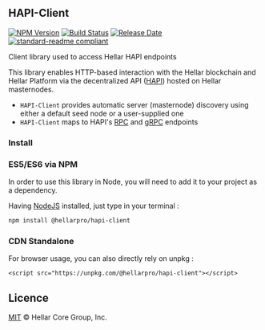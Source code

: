## HAPI-Client

[![NPM Version](https://img.shields.io/npm/v/@hellarpro/hapi-client)](https://www.npmjs.com/package/@hellarpro/hapi-client)
[![Build Status](https://github.com/hellarpro/js-hapi-client/actions/workflows/test_and_release.yml/badge.svg)](https://github.com/hellarpro/js-hapi-client/actions/workflows/test_and_release.yml)
[![Release Date](https://img.shields.io/github/release-date/hellarpro/hapi-client)](https://github.com/hellarpro/hapi-client/releases/latest)
[![standard-readme compliant](https://img.shields.io/badge/readme%20style-standard-brightgreen)](https://github.com/RichardLitt/standard-readme)

Client library used to access Hellar HAPI endpoints

This library enables HTTP-based interaction with the Hellar blockchain and Hellar
Platform via the decentralized API ([HAPI](https://github.com/hellarpro/hapi))
hosted on Hellar masternodes.

 - `HAPI-Client` provides automatic server (masternode) discovery using either a default seed node or a user-supplied one
 - `HAPI-Client` maps to HAPI's [RPC](https://github.com/hellarpro/hapi/tree/master/lib/rpcServer/commands) and [gRPC](https://github.com/hellarpro/hapi/tree/master/lib/grpcServer/handlers) endpoints

### Install

### ES5/ES6 via NPM

In order to use this library in Node, you will need to add it to your project as a dependency.

Having [NodeJS](https://nodejs.org/) installed, just type in your terminal :

```sh
npm install @hellarpro/hapi-client
```

### CDN Standalone

For browser usage, you can also directly rely on unpkg :

```
<script src="https://unpkg.com/@hellarpro/hapi-client"></script>
```


## Licence

[MIT](https://github.com/hellarpro/hapi-client/blob/master/LICENCE.md) © Hellar Core Group, Inc.
